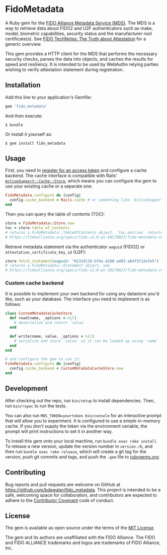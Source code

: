 # FidoMetadata

A Ruby gem for the [FIDO Alliance Metadata Service (MDS)](https://fidoalliance.org/metadata/). The MDS is a way to retrieve data about FIDO2 and U2F authenticators such as make, model, biometric capabilities, security status and the manufacturer root certificate(s). See [FIDO TechNotes: The Truth about Attestation](https://fidoalliance.org/fido-technotes-the-truth-about-attestation/) for a generic overview.

This gem provides a HTTP client for the MDS that performs the necessary security checks, parses the data into objects, and caches the results for speed and resiliency. It is intended to be used by WebAuthn relying parties wishing to verify attestation statement during registration.

## Installation

Add this line to your application's Gemfile:

```ruby
gem 'fido_metadata'
```

And then execute:

    $ bundle

Or install it yourself as:

    $ gem install fido_metadata

## Usage

First, you need to [register for an access token](https://mds2.fidoalliance.org/tokens/) and configure a cache backend.
The cache interface is compatible with Rails' [`ActiveSupport::Cache::Store`](https://api.rubyonrails.org/classes/ActiveSupport/Cache/Store.html), which means you can configure the gem to use your existing cache or a separate one:
```ruby
FidoMetadata.configure do |config|
  config.cache_backend = Rails.cache # or something like `ActiveSupport::Cache::FileStore.new(...)`
end
```

Then you can query the table of contents (TOC):
```ruby
store = FidoMetadata::Store.new
toc = store.table_of_contents
# returns a FidoMetadata::TableOfContents object. `toc.entries` returns an array of FidoMetadata::Entry objects, see
# https://fidoalliance.org/specs/fido-v2.0-ps-20170927/fido-metadata-service-v2.0-ps-20170927.html#metadata-toc-payload-entry-dictionary
```

Retrieve metadata statement via the authenticator `aaguid` (FIDO2) or `attestation_certificate_key_id` (U2F):
```ruby
store.fetch_statement(aaguid: "0132d110-bf4e-4208-a403-ab4f5f12efe5")
# returns a FidoMetadata::Statement object, see
# https://fidoalliance.org/specs/fido-v2.0-ps-20170927/fido-metadata-statement-v2.0-ps-20170927.html#types
```

### Custom cache backend

It is possible to implement your own backend for using any datastore you'd like, such as your database. The interface you need to implement is as follows:

```ruby
class CustomMetadataCacheStore
  def read(name, _options = nil)
    # deserialize and return `value`
  end

  def write(name, value, _options = nil)
    # serialize and store `value` so it can be looked up using `name`
  end
end

# and configure the gem to use it:
FidoMetadata.configure do |config|
  config.cache_backend = CustomMetadataCacheStore.new
end
```

## Development

After checking out the repo, run `bin/setup` to install dependencies. Then, run `bin/rspec` to run the tests.

You can also run `MDS_TOKEN=yourtoken bin/console` for an interactive prompt that will allow you to experiment. It is configured to use a simple in-memory cache. If you don't supply the token via the environment variable, the prompt will print instructions to set it in another way.

To install this gem onto your local machine, run `bundle exec rake install`. To release a new version, update the version number in `version.rb`, and then run `bundle exec rake release`, which will create a git tag for the version, push git commits and tags, and push the `.gem` file to [rubygems.org](https://rubygems.org).

## Contributing

Bug reports and pull requests are welcome on GitHub at https://github.com/bdewater/fido_metadata. This project is intended to be a safe, welcoming space for collaboration, and contributors are expected to adhere to the [Contributor Covenant](http://contributor-covenant.org) code of conduct.

## License

The gem is available as open source under the terms of the [MIT License](https://opensource.org/licenses/MIT).

The gem and its authors are unaffiliated with the FIDO Alliance. The FIDO and FIDO ALLIANCE trademarks and logos are trademarks of FIDO Alliance, Inc.
